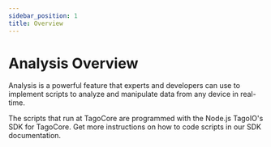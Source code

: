 ```yaml
---
sidebar_position: 1
title: Overview
---
```


# Analysis Overview

Analysis is a powerful feature that experts and developers can use to implement scripts to analyze and manipulate data from any device in real-time.

The scripts that run at TagoCore are programmed with the Node.js TagoIO's SDK for TagoCore. Get more instructions on how to code scripts in our SDK documentation.

